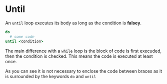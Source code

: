 # Until

An `until` loop executes its body as long as the condition is **falsey**.

```CoffeeScript
do
  # some code
until <condition>
```

The main difference with a `while` loop is the block of code is first execuded, then the condition is checked. This means the code is executed at least once.

As you can see it is not necessary to enclose the code between braces as it is surrounded by the keywords `do` and `until`
